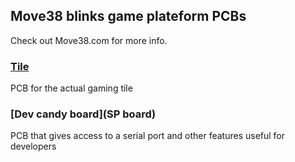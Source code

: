 ## Move38 blinks game plateform PCBs

Check out Move38.com for more info.

### [Tile](tile)
PCB for the actual gaming tile

### [Dev candy board](SP board)
PCB that gives access to a serial port and other features useful for developers
 